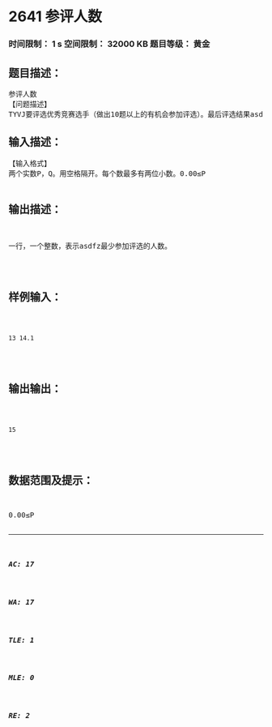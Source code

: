 # 2641 参评人数   
### 时间限制： 1 s     空间限制： 32000 KB     题目等级： 黄金  
## 题目描述：  

<pre>
参评人数
【问题描述】
TYVJ要评选优秀竞赛选手（做出10题以上的有机会参加评选）。最后评选结果asdfz有超过P%但不足Q%的人被评上了。现在给你P和Q，你要算出asdfz最少有多少人参加评选。
</pre>
  
  
## 输入描述：  

<pre>
【输入格式】
两个实数P，Q。用空格隔开。每个数最多有两位小数。0.00≤P<Q≤99.99。
</pre>
  
  
## 输出描述：  

<pre>
一行，一个整数，表示asdfz最少参加评选的人数。
</pre>
  
  
## 样例输入：  

<pre><code>
13 14.1
</code></pre>
  
  
## 输出输出：  

<pre><code>
15
</code></pre>
  
  
## 数据范围及提示：  

<pre>
0.00≤P<Q≤99.99。
</pre>
  
  
***  

##### AC: 17  
##### WA: 17  
##### TLE: 1  
##### MLE: 0  
##### RE: 2  
